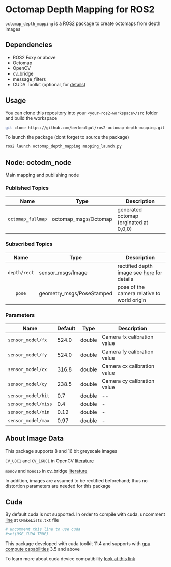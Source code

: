 # Octomap Depth Mapping for ROS2

`octomap_depth_mapping` is a ROS2 package to create octomaps from depth images

## Dependencies

- ROS2 Foxy or above
- Octomap
- OpenCV
- cv_bridge
- message_filters
- CUDA Toolkit (optional, for [details](#Cuda))

## Usage

You can clone this repository into your `<your-ros2-workspace>/src` folder and build the workspace

```bash
git clone https://github.com/berkealgul/ros2-octomap-depth-mapping.git
```
To launch the package (dont forget to source the package)
```bash
ros2 launch octomap_depth_mapping mapping_launch.py
```

## Node: octodm_node

Main mapping and publishing node

### Published Topics
|Name|Type|Description|
|---|---|---|
|`octomap_fullmap`| octomap_msgs/Octomap | generated octomap (orginated at 0,0,0) |

### Subscribed Topics 
|Name|Type|Description|
|:---:|---|---|
|`depth/rect` | sensor_msgs/Image | rectified depth image see [here](#About-Image-Data) for details |
| `pose` | geometry_msgs/PoseStamped | pose of the camera relative to world origin |
 
### Parameters
|Name|Default|Type|Description|
|---|---|---|---|
|`sensor_model/fx` | 524.0 | double | Camera fx calibration value |
|`sensor_model/fy` | 524.0 | double | Camera fy calibration value |
|`sensor_model/cx` | 316.8 | double | Camera cx calibration value |
|`sensor_model/cy` | 238.5 | double | Camera cy calibration value |
|`sensor_model/hit` | 0.7 | double | -- |
|`sensor_model/miss`| 0.4 | double | - |
|`sensor_model/min` | 0.12 | double | - |
|`sensor_model/max` | 0.97 | double | -|

## About Image Data

This package supports 8 and 16 bit greyscale images

`CV_U8C1` and `CV_16UC1` in OpenCV [literature](http://ninghang.blogspot.com/2012/11/list-of-mat-type-in-opencv.html) 

`mono8` and `mono16` in cv_bridge [literature](http://docs.ros.org/en/diamondback/api/cv_bridge/html/c++/namespacecv__bridge.html#a49fedf7e642d505557b866f6e307a034)

In addition, images are assumed to be rectified beforehand; thus no distortion parameters are needed for this package

## Cuda

By default cuda is not supported. In order to compile with cuda, uncomment [line](https://github.com/berkealgul/ros2-octomap-depth-mapping/blob/1a8d29c2004f0891bf81fbf1937c6d8b9ced48cf/CMakeLists.txt#L18) at `CMakeLists.txt` file

```cmake
# uncomment this line to use cuda
#set(USE_CUDA TRUE)
```

This package developed with cuda toolkit 11.4 and supports with [gpu compute capabilities](https://developer.nvidia.com/cuda-gpus) 3.5 and above

To learn more about cuda device compatibility [look at this link](https://docs.nvidia.com/deploy/cuda-compatibility/index.html)
